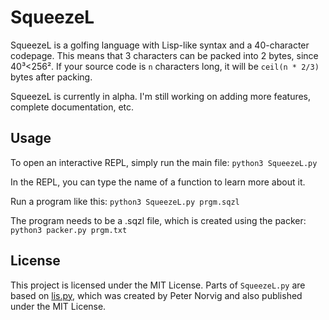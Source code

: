 # SqueezeL
SqueezeL is a golfing language with Lisp-like syntax and a 40-character codepage. This means that 3 characters can be packed into 2 bytes, since 40³<256². If your source code is `n` characters long, it will be `ceil(n * 2/3)` bytes after packing.

SqueezeL is currently in alpha. I'm still working on adding more features, complete documentation, etc.

## Usage
To open an interactive REPL, simply run the main file:
`python3 SqueezeL.py`

In the REPL, you can type the name of a function to learn more about it.

Run a program like this:
`python3 SqueezeL.py prgm.sqzl`

The program needs to be a .sqzl file, which is created using the packer:
`python3 packer.py prgm.txt`
## License
This project is licensed under the MIT License. Parts of `SqueezeL.py` are based on [lis.py](https://github.com/norvig/pytudes/blob/main/py/lis.py), which was created by Peter Norvig and also published under the MIT License.
